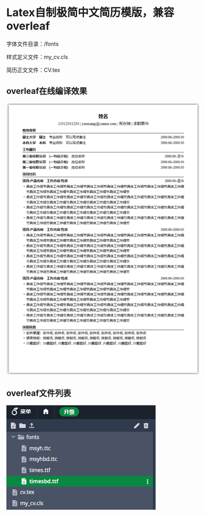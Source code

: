 # Latex自制极简中文简历模版，兼容overleaf

字体文件目录：/fonts  

样式定义文件：my_cv.cls   

简历正文文件：CV.tex  

## overleaf在线编译效果

![](/assets/example.png)


## overleaf文件列表
![](/assets/list.png)
